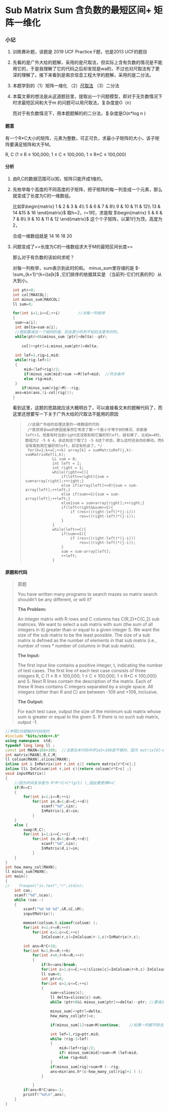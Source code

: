 #  Sub Matrix Sum 含负数的最短区间+ 矩阵一维化

###  小记

1. 训练赛补题，该题是 2019 UCF Practice F题，也是2013 UCF的题目

2. 先看的是广外大给的题解，采用的是尺取法，但实际上含有负数的情况是不能用它的，于是我理解了它的代码之后却发现是wa的，不过也对尺取法有了更深的理解了。接下来看到是南京信息工程大学的题解，采用的是二分法。

3. 本题学到的（1）矩阵一维化 （2）[尺取法]() （3）二分法

4. 本篇文章的想法是从这道题目里，提取出一个问题模型，即对于无负数情况下时求最短区间和大于m 的问题可以用尺取法，复杂度是O（n）

   而对于有负数情况下，用本题题解的的二分法，复杂度是O(n\*log n )

#### 题意

有一个R*C大小的矩阵，元素为整数，可正可负，求最小子矩阵的大小，该子矩阵要满足矩阵和大于M。

R, C (1 ≤ R ≤ 100,000; 1 ≤ C ≤ 100,000; 1 ≤ R*C ≤ 100,000) 

#### 分析

1. 由R,C的数据范围可以知，矩阵只能开成1维的。

2. 先枚举每个高度的不同高度的子矩阵，把子矩阵的每一列变成一个元素，那么就变成了长度为C的一维数组。

   比如$\begin{matrix}
      1 & 2 & 3 & 4\\
      5 & 6 & 7 & 8\\ 
      9 & 10 & 11 & 12\\
      13 & 14 &15 & 16
     \end{matrix}$    取h=2，r=1时，求是取 $\begin{matrix}
      5 & 6 & 7 & 8\\
      9 & 10 & 11 & 12
   	\end{matrix}$    这个个子矩阵，以第1行为顶，高度为2，

   合成一维数组就是  14 16 18 20

   

3. 问题变成了==长度为C的一维数组求大于M的最短区间长度==

   那么对于有负数的该如何求呢？

   对每一列枚举，sum表示到此时的和。 minus_sum里存储的是  $-\sum_{k=1}^{k=i}a[k]$  ,它们排序的依据其实是 （当前列-它们代表的列）从大到小。

   ```c++
   int ptr=0;
   int col[MAXCOL];
   int minus_sum[MAXCOL]
   ll sum=0;
   
   for(int i=1;i<=C;++i)		//对每一列枚举
   {
   	sum+=a[i];
   	int delta=sum-a[i];
   	//假如要减去一个相同的值，扣去更少的列不如扣去更多的列。
   	while(ptr>0&&minus_sum [ptr]<delta)--ptr;
   	
       col[++ptr]=i;minus_sum[ptr]=delta; 
       
   	int lef=1,rig=i,mid;
   	while(rig-lef>1)
   	{
   		mid=(lef+rig)/2;
   		if(minus_sum[mid]+sum >=M)lef=mid;  //符合条件
   		else rig=mid;
   	}
       if(minus_sum[rig]<M)--rig;
   	ans=min(ans,(i-col[rig]));
   }
   ```

   看到这里，这题的思路就应该大概明白了，可以直接看文末的题解代码了，而这里还想要写一下关于广外大给的尺取法不能用的原因

   > ```
   >  //这是广外给的处理这里的一维数组的代码
   >  /*我觉得会wa的原因是虽然它考虑了第一个是小于等于0的情况，求直接left+1，但是有时当前right还没取到和它最好的left，就右移了，比如m=4时，数组为2 -5 6 4，会达到这个取了2 -5 6这个状态，那么这时还会向右移动，而6没有取到雨它最好的left，却没有机会了。*/
   >  for(k=1;k<=C;++k) array[k] = sumMatrixRef(j,k)-sumMatrixRef(i,k);
   >             LL sum = 0;
   >             int left = 1;
   >             int right = 1;
   >             while(right<=C){
   >                 if(left==right){sum = sum+array[right];++right;}           
   >                 else if(array[left]<=0){sum = sum-array[left];++left;}
   >                 else if(sum>=S){sum = sum-array[left];++left;}
   >                 else{sum = sum+array[right];++right;}
   >                 if(left<right&&sum>=S){
   >                     if (res>((right-left)*(j-i)))
   >                         res=((right-left)*(j-i));
   >                 }
   >             }
   >             while(left<=C){
   >                 if(sum>=S){
   >                     if (res>((right-left)*(j-i)))
   >                         res=((right-left)*(j-i));
   >                 }
   >                 sum = sum-array[left];
   >                 ++left;
   >             }
   > ```
   >
   > 









#### 原题和代码

> 原题
>
> You have written many programs to search mazes so matrix search shouldn’t be any different, or will it?
>
> **The Problem:**
>
>  An integer matrix with R rows and C columns has C(R,2)*C(C,2) sub matrices. We want to select a sub matrix with sum (the sum of all integers in it) greater than or equal to a given integer S. We want the size of the sub matrix to be the least possible. The size of a sub matrix is defined as the number of elements in that sub matrix (i.e., number of rows * number of columns in that sub matrix). 
>
> **The Input:** 
>
>  The first input line contains a positive integer, t, indicating the number of test cases. The first line of each test case consists of three integers R, C (1 ≤ R ≤ 100,000; 1 ≤ C ≤ 100,000; 1 ≤ R*C ≤ 100,000) and S. Next R lines contain the description of the matrix. Each of these R lines contains C integers separated by a single space. All integers (other than R and C) are between -109 and +109, inclusive. 
>
> **The Output:** 
>
>  For each test case, output the size of the minimum sub matrix whose sum is greater or equal to the given S. If there is no such sub matrix, output -1.
>
> 



```c++
//参照2份题解的代码改的
#include "bits/stdc++.h"
using namespace  std;
typedef long long ll ;
const int MAXN=1E6+100;  //注意在本代码中开1e5+100是不够的，因为 matrix[0]~matrix[C]之间是个缓冲区
int matrix[MAXN],R,C,M;
ll colsum[MAXN],slices[MAXN];
inline int & InMatrix(int r,int c){ return matrix[r*C+c];}
inline ll& InColsum(int r,int c){return colsum[r*C+c] ;}
void inputMatrix()
{
    //因为时间复杂度为 R*R*(C+C*lg(C) ),因此要使得R<C
    if(R<=C)
    {
        for(int i=1;i<=R;++i)
            for(int in,d=1;d<=C;++d){
                scanf("%d",&in);
                InMatrix(i,d)=in;
            }
    }
    else {
        swap(R,C);
        for(int i=1;i<=C;++i)
            for(int in,d=1;d<=R;++d){
                scanf("%d",&in);
                InMatrix(d,i)=in;
            }
    }
}
int how_many_col[MAXN];
ll minus_sum[MAXN];
int main()
{
//    freopen("in.text","r",stdin);
    int cas;
    scanf("%d",&cas);
    while (cas--)
    {
        scanf("%d %d %d",&R,&C,&M);
        inputMatrix();

        memset(colsum,0,sizeof(colsum) );
        for(int r=1;r<=R;++r)
            for(int c=1;c<=C;++c)
                InColsum(r,c)=InColsum(r-1,c)+InMatrix(r,c);

        int ans=R*C+10;
        for(int h=1;h<=R;++h)
            for(int r=0;r+h<=R;++r)
            {
                if(h>=ans)break;
                for(int c=1;c<=C;++c)slices[c]=InColsum(r+h,c)-InColsum(r,c);
                ll sum=0;
                int ptr=0;
                for(int c=1;c<=C;++c)
                {
                    sum+=slices[c];
                    ll delta=slices[c]-sum;
                    while (ptr>0&& minus_sum[ptr]<=delta)--ptr; //要减去一个值，扣去更少的行不如扣去更多的行。

                    minus_sum[++ptr]=delta;
                    how_many_col[ptr]=c;

                    if(minus_sum[1]+sum<M)continue;    //如果一列都不除去都不能得到M，那就不必二分了。

                    int lef=1,rig=ptr,mid;
                    while (rig-1>lef)
                    {
                        mid=(lef+rig)/2;
                        if( minus_sum[mid]+sum>=M )lef=mid;
                        else rig=mid;
                    }
                    if(minus_sum[rig]+sum<M )--rig;
                    ans=min(ans,h*(c-how_many_col[rig]+1 ) );
                }

            }
        if(ans>R*C)ans=-1;
        printf("%d\n",ans);
    }
}
```

